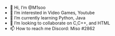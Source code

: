 - 👋 Hi, I’m @M1soo
- 👀 I’m interested in Video Games, Youtube
- 🌱 I’m currently learning Python, Java
- 💞️ I’m looking to collaborate on C,C++, and HTML
- 📫 How to reach me Discord: Miso #2862

<!---
M1soo/M1soo is a ✨ special ✨ repository because its `README.md` (this file) appears on your GitHub profile.
You can click the Preview link to take a look at your changes.
--->
